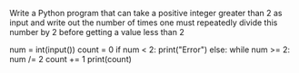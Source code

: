 Write a Python program that can take a positive integer greater than 2 as
input and write out the number of times one must repeatedly divide this
number by 2 before getting a value less than 2

num = int(input())
count = 0
if num < 2:
    print("Error")
else:
    while num >= 2:
        num /= 2
        count += 1
    print(count)
        
